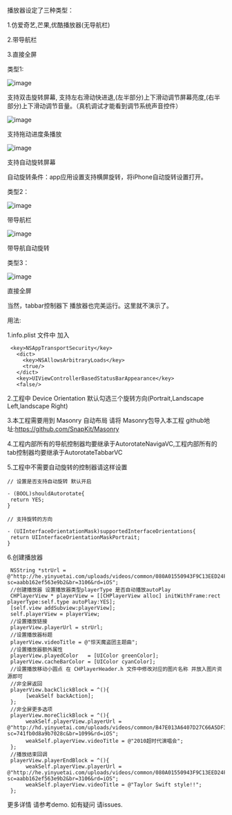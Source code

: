 播放器设定了三种类型：

1.仿爱奇艺,芒果,优酷播放器(无导航栏)

2.带导航栏

3.直接全屏

类型1:

![image](https://github.com/coopsif/CHPlayer/blob/master/CHPlayer/CHPlayer/gif/noNavigation1.gif)

支持双击旋转屏幕, 支持左右滑动快进退,(左半部分)上下滑动调节屏幕亮度,(右半部分)上下滑动调节音量。（真机调试才能看到调节系统声音控件）

![image](https://github.com/coopsif/CHPlayer/blob/master/CHPlayer/CHPlayer/gif/noNavigation2.gif)

支持拖动进度条播放

![image](https://github.com/coopsif/CHPlayer/blob/master/CHPlayer/CHPlayer/gif/noNavigation3.gif)

支持自动旋转屏幕

自动旋转条件：app应用设置支持横屏旋转，将iPhone自动旋转设置打开。

类型2：

![image](https://github.com/coopsif/CHPlayer/blob/master/CHPlayer/CHPlayer/gif/navigation1.gif)

带导航栏

![image](https://github.com/coopsif/CHPlayer/blob/master/CHPlayer/CHPlayer/gif/navigation2.gif)

带导航自动旋转

类型3：

![image](https://github.com/coopsif/CHPlayer/blob/master/CHPlayer/CHPlayer/gif/fullScreen.gif)

直接全屏

当然，tabbar控制器下 播放器也完美运行。这里就不演示了。



用法:


  1.info.plist 文件中 加入
  
     <key>NSAppTransportSecurity</key>
	   <dict>
		 <key>NSAllowsArbitraryLoads</key>
		 <true/>
	   </dict>
	   <key>UIViewControllerBasedStatusBarAppearance</key>
	   <false/>
	
2.工程中 Device Orientation 默认勾选三个旋转方向(Portrait,Landscape Left,landscape Right)
	
3.本工程需要用到 Masonry 自动布局 请将 Masonry包导入本工程 github地址:https://github.com/SnapKit/Masonry
	
4.工程内部所有的导航控制器均要继承于AutorotateNavigaVC,工程内部所有的tab控制器均要继承于AutorotateTabbarVC
	
5.工程中不需要自动旋转的控制器请这样设置
	
    // 设置是否支持自动旋转 默认开启
  
    - (BOOL)shouldAutorotate{
     return YES;
    }
    
    // 支持旋转的方向

    - (UIInterfaceOrientationMask)supportedInterfaceOrientations{
     return UIInterfaceOrientationMaskPortrait;
    }

  6.创建播放器

     NSString *strUrl = @"http://he.yinyuetai.com/uploads/videos/common/080A01550943F9C13EED24FBF1933A39.flv?sc=aabb162ef563e9b2&br=3106&rd=iOS";
     //创建播放器 设置播放器类型playerType 是否自动播放autoPlay
     CHPlayerView * playerView = [[CHPlayerView alloc] initWithFrame:rect playerType:self.type autoPlay:YES];
     [self.view addSubview:playerView];
     self.playerView = playerView;
     //设置播放链接
     playerView.playerUrl = strUrl;
     //设置播放器标题
     playerView.videoTitle = @"惊天魔盗团主题曲";
     //设置播放器额外属性
     playerView.playedColor   = [UIColor greenColor];
     playerView.cacheBarColor = [UIColor cyanColor];
     //设置播放移动小圆点 在 CHPlayerHeader.h 文件中修改对应的图片名称 并放入图片资源即可
     //非全屏返回
     playerView.backClickBlock = ^(){
          [weakSelf backAction];
     };
     //非全屏更多选项
     playerView.moreClickBlock = ^(){
          weakSelf.playerView.playerUrl = @"http://hd.yinyuetai.com/uploads/videos/common/B47E013A6407D27C66A5DF307657F2B3.flv?sc=741fb0d8a9b7028c&br=1099&rd=iOS";
          weakSelf.playerView.videoTitle = @"2010超时代演唱会";
     };
     //播放结束回调
     playerView.playerEndBlock = ^(){
          weakSelf.playerView.playerUrl = @"http://he.yinyuetai.com/uploads/videos/common/080A01550943F9C13EED24FBF1933A39.flv?sc=aabb162ef563e9b2&br=3106&rd=iOS";
          weakSelf.playerView.videoTitle = @"Taylor Swift style!!";
     };

更多详情 请参考demo.
如有疑问 请issues.
